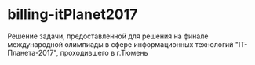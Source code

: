 # billing-itPlanet2017


Решение задачи, предоставленной для решения на финале международной олимпиады в сфере информационных технологий "IT-Планета-2017", проходившего в г.Тюмень
